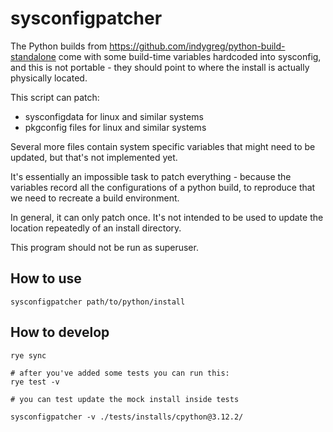 # sysconfigpatcher

The Python builds from https://github.com/indygreg/python-build-standalone
come with some build-time variables hardcoded into sysconfig, and this is
not portable - they should point to where the install is actually physically located.

This script can patch:

- sysconfigdata for linux and similar systems
- pkgconfig files for linux and similar systems

Several more files contain system specific variables that might need to be updated,
but that's not implemented yet.

It's essentially an impossible task to patch everything - because the variables
record all the configurations of a python build, to reproduce that we need to recreate
a build environment.

In general, it can only patch once. It's not intended to be used
to update the location repeatedly of an install directory.

This program should not be run as superuser.


## How to use

```
sysconfigpatcher path/to/python/install
```

## How to develop

```
rye sync

# after you've added some tests you can run this:
rye test -v

# you can test update the mock install inside tests

sysconfigpatcher -v ./tests/installs/cpython@3.12.2/
```
